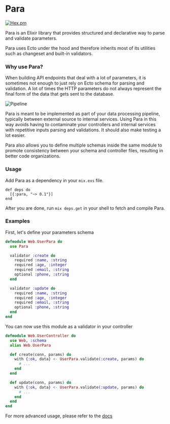 # Para

[![Hex.pm](https://img.shields.io/hexpm/v/para.svg)](https://hex.pm/packages/para)

Para is an Elixir library that provides structured and declarative way to parse and validate parameters.

Para uses Ecto under the hood and therefore inherits most of its utilities such as changeset and built-in validators.

### Why use Para?

When building API endpoints that deal with a lot of parameters, it is sometimes not enough to just rely on Ecto schema for parsing and validation. A lot of times the HTTP parameters do not always represent the final form of the data that gets sent to the database.

![Pipeline](https://user-images.githubusercontent.com/845515/131730786-61c360bd-43ca-4dbc-a0ce-b3a283eeb3cb.png)

Para is meant to be implemented as part of your data processing pipeline, typically between external source to internal services. Using Para in this way avoids having to contaminate your controllers and internal services with repetitive inputs parsing and validations. It should also make testing a lot easier.

Para also allows you to define multiple schemas inside the same module to promote consistency between your schema and controller files, resulting in better code organizations.

### Usage

Add Para as a dependency in your `mix.exs` file.

```
def deps do
  [{:para, "~> 0.1"}]
end
```

After you are done, run `mix deps.get` in your shell to fetch and compile Para.

### Examples

First, let's define your parameters schema

```elixir
defmodule Web.UserPara do
  use Para

  validator :create do
    required :name, :string
    required :age, :integer
    required :email, :string
    optional :phone, :string
  end

  validator :update do
    required :name, :string
    required :age, :integer
    required :email, :string
    optional :phone, :string
  end
end
```

You can now use this module as a validator in your controller

```elixir
defmodule Web.UserController do
  use Web, :schema
  alias Web.UserPara

  def create(conn, params) do
    with {:ok, data} <- UserPara.validate(:create, params) do
      # ...
    end
  end

  def update(conn, params) do
    with {:ok, data} <- UserPara.validate(:update, params) do
      # ...
    end
  end
end
```

For more advanced usage, please refer to the [docs](https://hexdocs.pm/para/)
